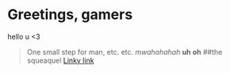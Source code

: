 # Greetings, gamers
hello u <3
> One small step for man, etc. etc. 
*mwahahahah*
**uh oh**
##the squeaquel
[Linky link](https://www.livemint.com/news/world/queen-elizabeth-died-of-broken-heart-royal-expert-decodes-double-rainbow-11664166452068.html)
